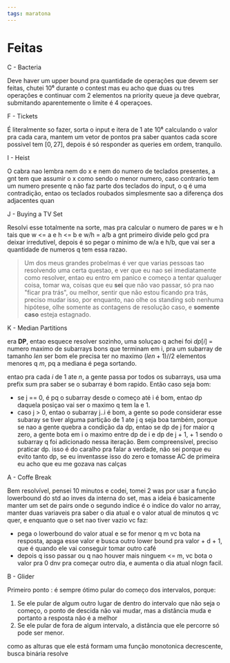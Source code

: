 ```yaml
---
tags: maratona
---
```


# Feitas

C - Bacteria

Deve haver um upper bound pra quantidade de operações que devem ser feitas, chutei 10⁶ durante o contest mas eu acho que duas ou tres operações e continuar com 2 elementos na priority queue ja deve quebrar, submitando aparentemente o limite é 4 operaçoes.

F - Tickets

É literalmente so fazer, sorta o input e itera de 1 ate 10⁶ calculando o valor pra cada cara, mantem um vetor de pontos pra saber quantos cada score possivel tem $[0, 27]$, depois é só responder as queries em ordem, tranquilo.

I - Heist

O cabra nao lembra nem do x e nem do numero de teclados presentes, a gnt tem que assumir o x como sendo o menor numero, caso contrario tem um numero presente q não faz parte dos teclados do input, o q é uma contradição, entao os teclados roubados simplesmente sao a diferença dos adjacentes quan

J - Buying a TV Set

Resolvi esse totalmente na sorte, mas pra calcular o numero de pares w e h tais que w <= a e h <= b e w/h = a/b a gnt primeiro divide pelo gcd pra deixar irredutivel, depois é so pegar o minimo de w/a e h/b, que vai ser a quantidade de numeros q tem essa razao.


> Um dos meus grandes probelmas é ver que varias pessoas tao resolvendo uma certa questao, e ver que eu nao sei imediatamente como resolver, entao eu entro em panico e começo a tentar qualuqer coisa, tomar wa, coisas que eu **sei** que não vao passar, só pra nao "ficar pra trás", ou melhor, sentir que não estou ficando pra trás, preciso mudar isso, por enquanto, nao olhe os standing sob nenhuma hipótese, olhe somente as contagens de resolução caso, e **somente caso** esteja estagnado. 


K - Median Partitions

era **DP**, entao esquece resolver sozinho, uma soluçao q achei foi $dp[i]$ = numero maximo de subarrays bons que terminam em i, pra um subarray de tamanho *len* ser bom ele precisa ter no maximo $(len + 1)//2$ elementos menores q $m$, pq a mediana é pega sortando.

entao pra cada $i$ de $1$ ate $n$, a gente passa por todos os subarrays, usa uma prefix sum pra saber se o subarray é bom rapido. Então caso seja bom:
- se j == 0, é pq o subarray desde o começo até i é bom, entao dp daquela posiçao vai ser o maximo q tem la e $1$.
- caso j > 0, entao o subarray j..i é bom, a gente so pode considerar esse subaray se tiver alguma partição de 1 ate j q seja boa também, porque se nao a gente quebra a condição da dp, entao se dp de j for maior q zero, a gente bota em i o maximo entre dp de i e dp de j + 1, + 1 sendo o subarray q foi adicionado nessa iteração.
Bem compreensível, preciso praticar dp. isso é do caralho pra falar a verdade, não sei porque eu evito tanto dp, se eu inventasse isso do zero e tomasse AC de primeira eu acho que eu me gozava nas calças

A - Coffe Break

Bem resolvível, pensei 10 minutos e codei, tomei 2 was por usar a função lowerbound do std ao inves da interna do set, mas a ideia é basicamente manter um set de pairs onde o segundo indice é o indice do valor no array, manter duas variaveis pra saber o dia atual e o valor atual de minutos q vc quer, e enquanto que o set nao tiver vazio vc faz:
- pega o lowerbound do valor atual e se for menor q m vc bota na resposta, apaga esse valor e busca outro lower bound pra valor + d + 1, que é quando ele vai conseguir tomar outro café
- depois q isso passar ou q nao houver mais ninguem <= m, vc bota o valor pra 0 dnv pra começar outro dia, e aumenta o dia atual
nlogn facil.

B - Glider

Primeiro ponto : é sempre ótimo pular do começo dos intervalos, porque:
1. Se ele pular de algum outro lugar de dentro do intervalo que não seja o começo, o ponto de descida não vai mudar, mas a distância muda e portanto a resposta não é a melhor
2. Se ele pular de fora de algum intervalo, a distância que ele percorre só pode ser menor.

como as alturas que ele está formam uma função monotonica decrescente, busca binária resolve
